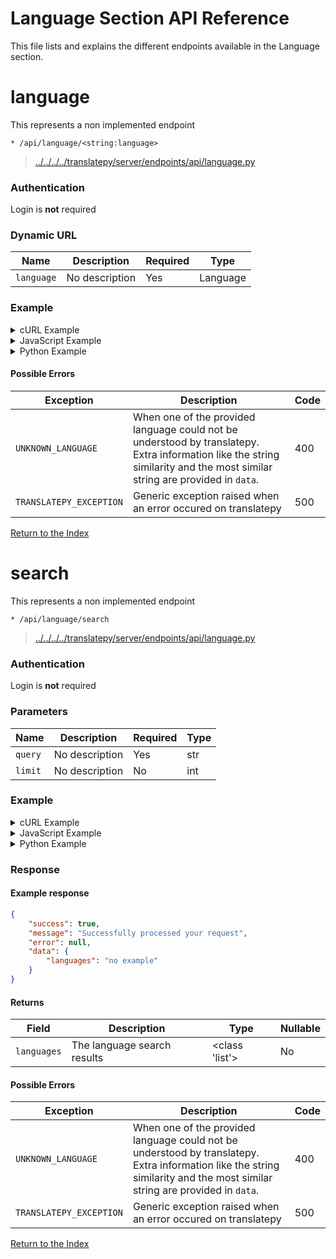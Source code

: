 
# Language Section API Reference

This file lists and explains the different endpoints available in the Language section.

# __language__

This represents a non implemented endpoint

```http
* /api/language/<string:language>
```

> [../../../../translatepy/server/endpoints/api/language.py](../../../../translatepy/server/endpoints/api/language.py#L17)

### Authentication

Login is **not** required

### Dynamic URL

| Name         | Description                      | Required         | Type             |
| ------------ | -------------------------------- | ---------------- | ---------------- |
| `language` | No description  | Yes            | Language            |

### Example

<!-- tabs:start -->


<details>
    <summary>cURL Example</summary>

#### **cURL**

```bash
curl -X * "/api/language/<string:language>"
```

</details>


<details>
    <summary>JavaScript Example</summary>

#### **JavaScript**

```javascript
fetch("/api/language/<string:language>", {
    method: "*"
})
.then((response) => {response.json()})
.then((response) => {
    if (response.success) {
        console.info("Successfully requested for /api/language/<string:language>")
        console.log(response.data)
    } else {
        console.error("An error occured while requesting for /api/language/<string:language>, error: " + response.error)
    }
})
```

</details>


<details>
    <summary>Python Example</summary>

#### **Python**

```python
import requests
r = requests.request("*", "/api/language/<string:language>")
if r.status_code >= 400 or not r.json()["success"]:
    raise ValueError("An error occured while requesting for /api/language/<string:language>, error: " + r.json()["error"])
print("Successfully requested for /api/language/<string:language>")
print(r.json()["data"])
```

</details>
<!-- tabs:end -->

#### Possible Errors

| Exception         | Description                      | Code   |
| ---------------   | -------------------------------- | ------ |
| `UNKNOWN_LANGUAGE` | When one of the provided language could not be understood by translatepy. Extra information like the string similarity and the most similar string are provided in `data`.  | 400  |
| `TRANSLATEPY_EXCEPTION` | Generic exception raised when an error occured on translatepy  | 500  |
[Return to the Index](../Getting%20Started.md#index)

# search

This represents a non implemented endpoint

```http
* /api/language/search
```

> [../../../../translatepy/server/endpoints/api/language.py](../../../../translatepy/server/endpoints/api/language.py#L22)

### Authentication

Login is **not** required

### Parameters

| Name         | Description                      | Required         | Type             |
| ------------ | -------------------------------- | ---------------- | ---------------- |
| `query` | No description  | Yes            | str            |
| `limit` | No description  | No            | int            |

### Example

<!-- tabs:start -->


<details>
    <summary>cURL Example</summary>

#### **cURL**

```bash
curl -X * \
    --data-urlencode "query=<>"\
    --data-urlencode "limit=<>" \
    "/api/language/search"
```

</details>


<details>
    <summary>JavaScript Example</summary>

#### **JavaScript**

```javascript
fetch(`/api/language/search?query=${encodeURIComponent("query")}`, {
    method: "*"
})
.then((response) => {response.json()})
.then((response) => {
    if (response.success) {
        console.info("Successfully requested for /api/language/search")
        console.log(response.data)
    } else {
        console.error("An error occured while requesting for /api/language/search, error: " + response.error)
    }
})
```

</details>


<details>
    <summary>Python Example</summary>

#### **Python**

```python
import requests
r = requests.request("*", "/api/language/search",
        params = {
            "query": "query"
        })
if r.status_code >= 400 or not r.json()["success"]:
    raise ValueError("An error occured while requesting for /api/language/search, error: " + r.json()["error"])
print("Successfully requested for /api/language/search")
print(r.json()["data"])
```

</details>
<!-- tabs:end -->

### Response

#### Example response

```json
{
    "success": true,
    "message": "Successfully processed your request",
    "error": null,
    "data": {
        "languages": "no example"
    }
}

```

#### Returns

| Field        | Description                      | Type   | Nullable  |
| ----------   | -------------------------------- | ------ | --------- |
| `languages` | The language search results  | <class 'list'>      | No      |

#### Possible Errors

| Exception         | Description                      | Code   |
| ---------------   | -------------------------------- | ------ |
| `UNKNOWN_LANGUAGE` | When one of the provided language could not be understood by translatepy. Extra information like the string similarity and the most similar string are provided in `data`.  | 400  |
| `TRANSLATEPY_EXCEPTION` | Generic exception raised when an error occured on translatepy  | 500  |
[Return to the Index](../Getting%20Started.md#index)